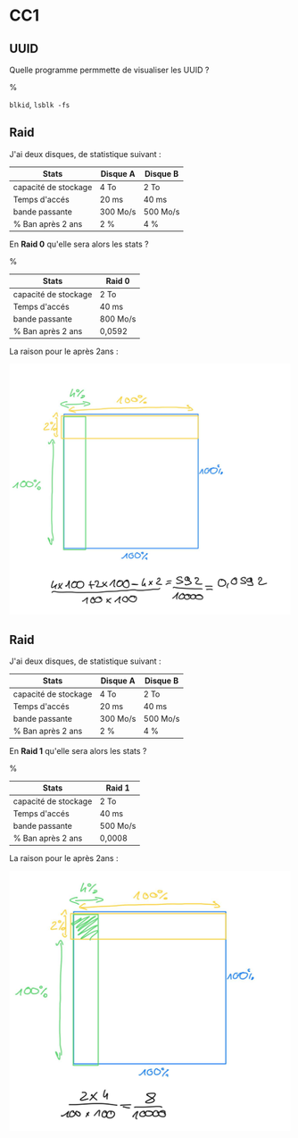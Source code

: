 # CC1

## UUID

Quelle programme permmette de visualiser les UUID ?

%

`blkid`, `lsblk -fs`

## Raid

J'ai deux disques, de statistique suivant :

| Stats | Disque A | Disque B |
|-------|----------|----------|
| capacité de stockage | 4 To | 2 To |
| Temps d'accés | 20 ms | 40 ms |
| bande passante | 300 Mo/s | 500 Mo/s |
| % Ban après 2 ans | 2 % | 4 % |

En __Raid 0__ qu'elle sera alors les stats ?

%

| Stats | Raid 0 |
|-------|----------|
| capacité de stockage | 2 To |
| Temps d'accés | 40 ms |
| bande passante | 800 Mo/s |
| % Ban après 2 ans | 0,0592 |

La raison pour le après 2ans :

![Image](./image0.jpg)

## Raid

J'ai deux disques, de statistique suivant :

| Stats | Disque A | Disque B |
|-------|----------|----------|
| capacité de stockage | 4 To | 2 To |
| Temps d'accés | 20 ms | 40 ms |
| bande passante | 300 Mo/s | 500 Mo/s |
| % Ban après 2 ans | 2 % | 4 % |

En __Raid 1__ qu'elle sera alors les stats ?

%

| Stats | Raid 1 |
|-------|----------|
| capacité de stockage | 2 To |
| Temps d'accés | 40 ms |
| bande passante | 500 Mo/s |
| % Ban après 2 ans | 0,0008 |

La raison pour le après 2ans :

![Image](./image1.jpg)